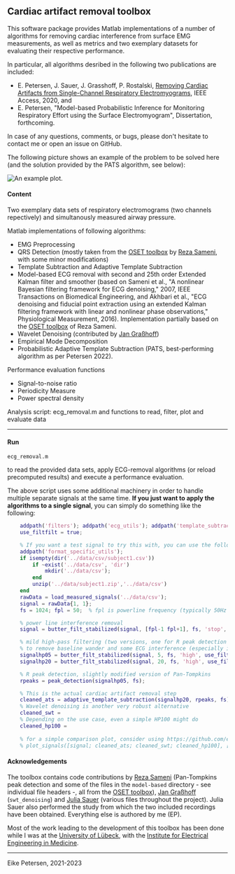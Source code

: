 ## Cardiac artifact removal toolbox

This software package provides Matlab implementations of a number of algorithms for removing cardiac interference from surface EMG measurements, as well as metrics and two exemplary datasets for evaluating their respective performance.

In particular, all algorithms desribed in the following two publications are included:
- E. Petersen, J. Sauer, J. Grasshoff, P. Rostalski, [Removing Cardiac Artifacts from Single-Channel Respiratory Electromyograms](https://ieeexplore.ieee.org/document/8988257), IEEE Access, 2020, and
- E. Petersen, "Model-based Probabilistic Inference for Monitoring Respiratory Effort using the Surface Electromyogram", Dissertation, forthcoming.

In case of any questions, comments, or bugs, please don't hesitate to contact me or open an issue on GitHub.

The following picture shows an example of the problem to be solved here (and the solution provided by the PATS algorithm, see below):

![An example plot.](titlepic.png)

#### Content
Two exemplary data sets of respiratory electromograms (two channels repectively) and simultanously measured airway pressure.
	
Matlab implementations of following algorithms:
- EMG Preprocessing
- QRS Detection (mostly taken from the [OSET toolbox](https://gitlab.com/rsameni/OSET) by [Reza Sameni](https://sameni.info/), with some minor modifications)
- Template Subtraction and Adaptive Template Subtraction
- Model-based ECG removal with second and 25th order Extended Kalman filter and smoother (based on Sameni et al., "A nonlinear Bayesian filtering framework for ECG denoising," 2007, IEEE Transactions on Biomedical Engineering, and Akhbari et al., "ECG denoising and fiducial point extraction using an extended Kalman filtering framework with linear and nonlinear phase observations," Physiological Measurement, 2016). Implementation partially based on the [OSET toolbox](https://gitlab.com/rsameni/OSET) of Reza Sameni.
- Wavelet Denoising (contributed by [Jan Graßhoff](https://www.ime.uni-luebeck.de/institute/staff/jan-grasshoff.html))
- Empirical Mode Decomposition
- Probabilistic Adaptive Template Subtraction (PATS, best-performing algorithm as per Petersen 2022).
		
Performance evaluation functions
- Signal-to-noise ratio
- Periodicity Measure
- Power spectral density
	
Analysis script: ecg_removal.m and functions to read, filter, plot and evaluate data

---

#### Run

    ecg_removal.m   
    
to read the provided data sets, apply ECG-removal algorithms (or reload precomputed results) and execute a performance evaluation.

The above script uses some additional machinery in order to handle multiple separate signals at the same time.
**If you just want to apply the algorithms to a single signal**, you can simply do something like the following:
```MATLAB
    addpath('filters'); addpath('ecg_utils'); addpath('template_subtraction');
    use_filtfilt = true;

    % If you want a test signal to try this with, you can use the following; otherwise replace by your data
    addpath('format_specific_utils');
    if isempty(dir('../data/csv/subject1.csv'))
        if ~exist('../data/csv', 'dir')
            mkdir('../data/csv');
        end
        unzip('../data/subject1.zip','../data/csv')
    end
    rawData = load_measured_signals('../data/csv');
    signal = rawData{1, 1};
    fs = 1024; fpl = 50;  % fpl is powerline frequency (typically 50Hz or 60Hz)

    % power line interference removal
    signal = butter_filt_stabilized(signal, [fpl-1 fpl+1], fs, 'stop', use_filtfilt, 2);

    % mild high-pass filtering (two versions, one for R peak detection and one for cardiac artifact removal) 
    % to remove baseline wander and some ECG interference (especially in the 20Hz version)
    signalhp05 = butter_filt_stabilized(signal, 5, fs, 'high', use_filtfilt, 6);
    signalhp20 = butter_filt_stabilized(signal, 20, fs, 'high', use_filtfilt, 6);

    % R peak detection, slightly modified version of Pan-Tompkins
    rpeaks = peak_detection(signalhp05, fs);

    % This is the actual cardiac artifact removal step
    cleaned_ats = adaptive_template_subtraction(signalhp20, rpeaks, fs);
	% Wavelet denoising is another very robust alternative
	cleaned_swt = 
	% Depending on the use case, even a simple HP100 might do
	cleaned_hp100 = 
	
	% for a simple comparison plot, consider using https://github.com/e-pet/plot_signals
	% plot_signals([signal; cleaned_ats; cleaned_swt; cleaned_hp100], [], [], [], [], 'markers', rpeaks);
```


#### Acknowledgements
The toolbox contains code contributions by [Reza Sameni](https://sameni.info/) (Pan-Tompkins peak detection and some of the files in the `model-based` directory - see individual file headers -, all from the [OSET toolbox](https://gitlab.com/rsameni/OSET)), [Jan Graßhoff](https://www.ime.uni-luebeck.de/institute/staff/jan-grasshoff.html) (`swt_denoising`) and [Julia Sauer](https://www.ime.uni-luebeck.de/institute/staff/julia-sauer.html) (various files throughout the project).
Julia Sauer also performed the study from which the two included recordings have been obtained.
Everything else is authored by me (EP).

Most of the work leading to the development of this toolbox has been done while I was at the [University of Lübeck](https://www.uni-luebeck.de/en/university/university.html), with the [Institute for Electrical Engineering in Medicine](https://www.ime.uni-luebeck.de/institute.html).

--- 

Eike Petersen, 2021-2023
